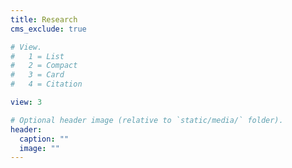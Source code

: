 ```yaml
---
title: Research
cms_exclude: true

# View.
#   1 = List
#   2 = Compact
#   3 = Card
#   4 = Citation

view: 3

# Optional header image (relative to `static/media/` folder).
header:
  caption: ""
  image: ""
---
```


